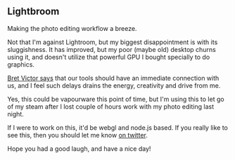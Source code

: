 Lightbroom
--

Making the photo editing workflow a breeze.

Not that I'm against Lightroom, but my biggest disappointment is with its sluggishness. It has improved, but my poor (maybe old) desktop churns using it, and doesn't utilize that powerful GPU I bought specially to do graphics.

[Bret Victor says](http://vimeo.com/36579366) that our tools should have an immediate connection with us, and I feel such delays drains the energy, creativity and drive from me.

Yes, this could be vapourware this point of time, but I'm using this to let go of my steam after I lost couple of hours work with my photo editing last night.

If I were to work on this, it'd be webgl and node.js based. If you really like to see this, then you should let me know [on twitter](https://twitter.com/BlurSpline).

Hope you had a good laugh, and have a nice day!